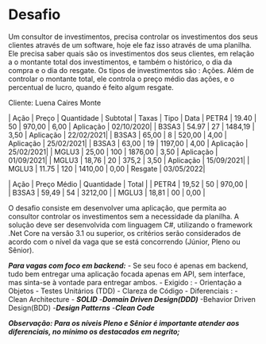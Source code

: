 # Desafio

Um consultor de investimentos, precisa controlar os investimentos dos seus clientes através de um software, hoje ele faz isso através de uma planilha. Ele precisa saber quais são os investimentos dos seus clientes, em relação a o montante total dos investimentos, e também o histórico, o dia da compra e o dia do resgate. Os tipos de investimentos são : Ações.  Além de controlar o montante total, ele controla o preço médio das ações, e o percentual de lucro, quando é feito algum resgate.

Cliente: Luena Caires Monte

| Ação    | Preço  | Quantidade | Subtotal | Taxas | Tipo      | Data
| PETR4   | 19.40  | 50         | 970,00   | 6,00  | Aplicação | 02/10/2020|
| B3SA3   | 54.97  | 27         | 1484,19  | 3,50  | Aplicação | 22/02/2021|
| B3SA3   | 65,00  | 8          | 520,00   | 4,00  | Aplicação | 25/02/2021|
| B3SA3   | 63,00  | 19         | 1197,00  | 4,00  | Aplicação | 25/02/2021|
| MGLU3   | 25,00  | 100        | 1876,00  | 3,50  | Aplicação | 01/09/2021|
| MGLU3   | 18,76  | 20         | 375,2    | 3,50  | Aplicação | 15/09/2021|
| MGLU3   | 11.75  | 120        | 1410,00  | 0,00  | Resgate   | 03/05/2022|




| Ação    | Preço Médio | Quantidade | Total   |
| PETR4   | 19,52       | 50         | 970,00  |  
| B3SA3   | 59,49       | 54         | 3212,00 |
| MGLU3   | 18,81       | 00         | 0,00    |

O desafio consiste em desenvolver uma aplicação, que permita ao consultor controlar os investimentos sem a necessidade da planilha.
A solução deve ser desenvolvida  com linguagem C#, utilizando o framework .Net Core na versão 3.1 ou superior,  os critérios serão considerados de acordo com o nível da vaga que se está concorrendo (Júnior, Pleno ou Sênior). 


___Para vagas com foco em backend:___
    - Se seu foco é apenas em backend, tudo bem entregar uma aplicação focada apenas em API, sem interface, mas sinta-se à vontade para entregar ambos.
    - Exigido :
        - Orientação a Objetos
        - Testes Unitários (TDD)
        - Clareza de Código
    - Diferenciais : 
        - Clean Architecture
        - ___SOLID___
        -___Domain Driven Design(DDD)___
        -Behavior Driven Design(BDD)
        -___Design Patterns___
        -___Clean Code___

___Observação: Para os níveis Pleno e Sênior é importante atender aos diferenciais,  no mínimo os destacados em negrito;___